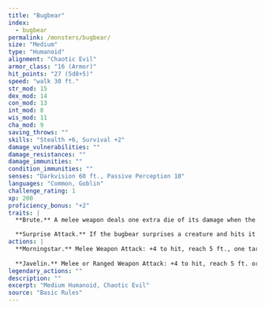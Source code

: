 ```yaml
---
title: "Bugbear"
index:
  - bugbear
permalink: /monsters/bugbear/
size: "Medium"
type: "Humanoid"
alignment: "Chaotic Evil"
armor_class: "16 (Armor)"
hit_points: "27 (5d8+5)"
speed: "walk 30 ft."
str_mod: 15
dex_mod: 14
con_mod: 13
int_mod: 8
wis_mod: 11
cha_mod: 9
saving_throws: ""
skills: "Stealth +6, Survival +2"
damage_vulnerabilities: ""
damage_resistances: ""
damage_immunities: ""
condition_immunities: ""
senses: "Darkvision 60 ft., Passive Perception 10"
languages: "Common, Goblin"
challenge_rating: 1
xp: 200
proficiency_bonus: "+2"
traits: |
  **Brute.** A melee weapon deals one extra die of its damage when the bugbear hits with it (included in the attack).

  **Surprise Attack.** If the bugbear surprises a creature and hits it with an attack during the first round of combat, the target takes an extra 7 (2d6) damage from the attack.
actions: |
  **Morningstar.** Melee Weapon Attack: +4 to hit, reach 5 ft., one target. Hit: 11 (2d8 + 2) piercing damage.
  
  **Javelin.** Melee or Ranged Weapon Attack: +4 to hit, reach 5 ft. or range 30/120 ft., one target. Hit: 9 (2d6 + 2) piercing damage in melee or 5 (1d6 + 2) piercing damage at range.  
legendary_actions: ""
description: ""
excerpt: "Medium Humanoid, Chaotic Evil"
source: "Basic Rules"
---
```

